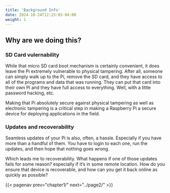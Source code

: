 ```yaml
---
title: 'Background Info'
date: 2024-10-24T12:23:03-04:00
weight: 1
---
```


## Why are we doing this?

### SD Card vulernability

While that micro SD card boot mechanism is certainly convenient, it does leave the Pi extremely vulnerable to physical tampering. After all, someone can simply walk up to the Pi, remove the SD card, and they have access to all of the programs and data that was running. They can put that card into their own Pi and they have full access to everything. Well, with a little password hacking, etc.

Making that Pi absolutely secure against physical tampering as well as electronic tampering is a critical step in making a Raspberry Pi a secure device for deploying applications in the field.

### Updates and recoverability

Seamless updates of your Pi is also, often, a hassle. Especially if you have more than a handful of them. You have to login to each one, run the updates, and then hope that nothing goes wrong.

Which leads me to recoverability. What happens if one of those updates fails for some reason? especially if it’s in some remote location. How do you ensure that device is recoverable, and how can you get it back online as quickly as possible?

{{< pagenav prev="chapter1/" next="../page2/" >}}